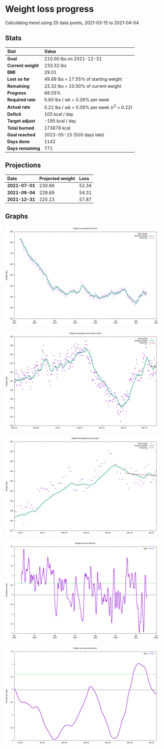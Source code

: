 # Weight loss progress

Calculating trend using 20 data points, 2021-03-15 to 2021-04-04

## Stats

Stat|Value
:-|:-
**Goal**|210.00 lbs on 2021-12-31
**Current weight**|233.32 lbs
**BMI**|29.01
**Lost so far**|49.68 lbs = 17.55% of starting weight
**Remaining**|23.32 lbs = 10.00% of current  weight
**Progress**|68.05%
**Required rate**|0.60 lbs / wk = 0.26% per week
**Actual rate**|0.21 lbs / wk = 0.09% per week  (r<sup>2</sup> = 0.22)
**Deficit**|105 kcal / day
**Target adjust**|-195 kcal / day
**Total burned**|173878 kcal
**Goal reached**|2023-05-15 (500 days late)
**Days done**|1142
**Days remaining**|771

## Projections

Date|Projected weight|Loss
:-|:-|:-
**2021-07-01**|230.66|52.34
**2021-09-04**|228.69|54.31
**2021-12-31**|225.13|57.87

## Graphs

![](weight-graph-alltime.png)

![](weight-graph-covid.png)

![](weight-graph-recent.png)

![](rate-graph-alltime.png)

![](rate-graph-recent.png)
